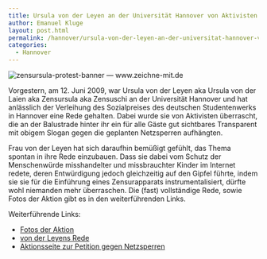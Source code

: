 ```yaml
---
title: Ursula von der Leyen an der Universität Hannover von Aktivisten überrascht
author: Emanuel Kluge
layout: post.html
permalink: /hannover/ursula-von-der-leyen-an-der-universitat-hannover-von-aktivisten-uberrascht/
categories:
  - Hannover
---
```


<noscript data-src="/wp-content/uploads/2009/06/zensursula-protest-banner\_-\_www-zeichne-mit-de.png" data-alt="zensursula-protest-banner &mdash; www.zeichne-mit.de">
<img src="/wp-content/uploads/2009/06/zensursula-protest-banner\_-\_www-zeichne-mit-de.png" alt="zensursula-protest-banner &mdash; www.zeichne-mit.de">
</noscript>

Vorgestern, am 12. Juni 2009, war Ursula von der Leyen aka Ursula von der Laien aka Zensursula aka Zensuschi an der Universität Hannover und hat anlässlich der Verleihung des Sozialpreises des deutschen Studentenwerks in Hannover eine Rede gehalten. Dabei wurde sie von Aktivisten überrascht, die an der Balustrade hinter ihr ein für alle Gäste gut sichtbares Transparent mit obigem Slogan gegen die geplanten Netzsperren aufhängten.

Frau von der Leyen hat sich daraufhin bemüßigt gefühlt, das Thema spontan in ihre Rede einzubauen. Dass sie dabei vom Schutz der Menschenwürde misshandelter und missbrauchter Kinder im Internet redete, deren Entwürdigung jedoch gleichzeitig auf den Gipfel führte, indem sie sie für die Einführung eines Zensurapparats instrumentalisiert, dürfte wohl niemanden mehr überraschen. Die (fast) vollständige Rede, sowie Fotos der Aktion gibt es in den weiterführenden Links.

Weiterführende Links:

 * [Fotos der Aktion][fefe]
 * [von der Leyens Rede][falsepositive]
 * [Aktionsseite zur Petition gegen Netzsperren][zeichne]

[fefe]: http://blog.fefe.de/?ts=b4cad33f
[falsepositive]: http://falsepositive.eu/archives/20090613-Zensursula/77
[zeichne]: http://www.zeichne-mit.de/

